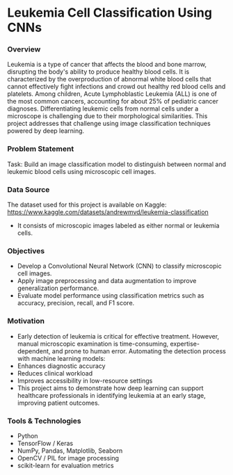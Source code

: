 # Leukemia Cell Classification Using CNNs

### Overview
Leukemia is a type of cancer that affects the blood and bone marrow, disrupting the body's ability to produce healthy blood cells. It is characterized by the overproduction of abnormal white blood cells that cannot effectively fight infections and crowd out healthy red blood cells and platelets.
Among children, Acute Lymphoblastic Leukemia (ALL) is one of the most common cancers, accounting for about 25% of pediatric cancer diagnoses. Differentiating leukemic cells from normal cells under a microscope is challenging due to their morphological similarities. This project addresses that challenge using image classification techniques powered by deep learning.

### Problem Statement
Task: Build an image classification model to distinguish between normal and leukemic blood cells using microscopic cell images.

### Data Source
The dataset used for this project is available on Kaggle: https://www.kaggle.com/datasets/andrewmvd/leukemia-classification
* It consists of microscopic images labeled as either normal or leukemia cells.

### Objectives
* Develop a Convolutional Neural Network (CNN) to classify microscopic cell images.
* Apply image preprocessing and data augmentation to improve generalization performance.
* Evaluate model performance using classification metrics such as accuracy, precision, recall, and F1 score.

### Motivation
* Early detection of leukemia is critical for effective treatment. However, manual microscopic examination is time-consuming, expertise-dependent, and prone to human error. Automating the detection process with machine learning models:
* Enhances diagnostic accuracy
* Reduces clinical workload
* Improves accessibility in low-resource settings
* This project aims to demonstrate how deep learning can support healthcare professionals in identifying leukemia at an early stage, improving patient outcomes.

### Tools & Technologies
* Python
* TensorFlow / Keras
* NumPy, Pandas, Matplotlib, Seaborn
* OpenCV / PIL for image processing
* scikit-learn for evaluation metrics

